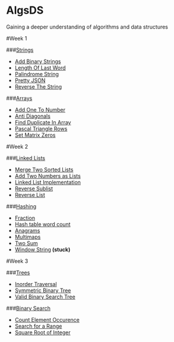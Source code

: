 # AlgsDS
Gaining a deeper understanding of algorithms and data structures

#Week 1

###<a href="https://github.com/DeekshaPrabhakar/AlgsDS/tree/master/Strings">Strings</a>
  - <a href="https://github.com/DeekshaPrabhakar/AlgsDS/blob/master/Strings/AddBinaryStrings.cs">Add Binary Strings</a>
  - <a href="https://github.com/DeekshaPrabhakar/AlgsDS/blob/master/Strings/LengthOfLastWord.cs">Length Of Last Word</a>
  - <a href="https://github.com/DeekshaPrabhakar/AlgsDS/blob/master/Strings/PalindromeString.cs">Palindrome String</a>
  - <a href="https://github.com/DeekshaPrabhakar/AlgsDS/blob/master/Strings/PrettyJSON.cs">Pretty JSON</a>
  - <a href="https://github.com/DeekshaPrabhakar/AlgsDS/blob/master/Strings/ReverseTheString.cs">Reverse The String</a>
  
###<a href="https://github.com/DeekshaPrabhakar/AlgsDS/tree/master/Arrays">Arrays</a>
  - <a href="https://github.com/DeekshaPrabhakar/AlgsDS/blob/master/Arrays/AddOneToNumber.cs">Add One To Number</a>
  - <a href="https://github.com/DeekshaPrabhakar/AlgsDS/blob/master/Arrays/AntiDiagonals.cs">Anti Diagonals</a>
  - <a href="https://github.com/DeekshaPrabhakar/AlgsDS/blob/master/Arrays/FindDuplicateInArray.cs">Find Duplicate In Array</a>
  - <a href="https://github.com/DeekshaPrabhakar/AlgsDS/blob/master/Arrays/PascalTriangleRows.cs">Pascal Triangle Rows</a>
  - <a href="https://github.com/DeekshaPrabhakar/AlgsDS/blob/master/Arrays/SetMatrixZeros.cs">Set Matrix Zeros</a>


#Week 2

###<a href="https://github.com/DeekshaPrabhakar/AlgsDS/tree/master/LinkedLists">Linked Lists</a>
  - <a href="https://github.com/DeekshaPrabhakar/AlgsDS/blob/master/LinkedLists/MergeTwoSortedLists.cs">Merge Two Sorted Lists</a>
  - <a href="https://github.com/DeekshaPrabhakar/AlgsDS/blob/master/LinkedLists/AddTwoNumbersAsLists.cs">Add Two Numbers as Lists</a>
  - <a href="https://github.com/DeekshaPrabhakar/AlgsDS/blob/master/LinkedLists/LinkedListImplementation.cs">Linked List Implementation</a>
  - <a href="https://github.com/DeekshaPrabhakar/AlgsDS/blob/master/LinkedLists/ReverseSublist.cs">Reverse Sublist</a>
  - <a href="https://github.com/DeekshaPrabhakar/AlgsDS/blob/master/LinkedLists/ReverseList.cs">Reverse List</a>  
  
###<a href="https://github.com/DeekshaPrabhakar/AlgsDS/tree/master/Hashing">Hashing</a>
  - <a href="https://github.com/DeekshaPrabhakar/AlgsDS/blob/master/Hashing/Fraction.cs">Fraction</a>
  - <a href="https://github.com/DeekshaPrabhakar/AlgsDS/blob/master/Hashing/WordCount.cs">Hash table word count</a>
  - <a href="https://github.com/DeekshaPrabhakar/AlgsDS/blob/master/Hashing/FindAnagrams.cs">Anagrams</a>
  - <a href="https://github.com/DeekshaPrabhakar/AlgsDS/blob/master/Hashing/Multimaps.cs">Multimaps</a>
  - <a href="https://github.com/DeekshaPrabhakar/AlgsDS/blob/master/Hashing/TwoSum.cs">Two Sum</a>
  - <a href="https://github.com/DeekshaPrabhakar/AlgsDS/blob/master/Hashing/WindowString.cs">Window String</a><b> (stuck)</b>
  
  
#Week 3

###<a href="https://github.com/DeekshaPrabhakar/AlgsDS/tree/master/Trees">Trees</a>
  - <a href="https://github.com/DeekshaPrabhakar/AlgsDS/blob/master/Trees/Inorder.cs">Inorder Traversal</a>
  - <a href="https://github.com/DeekshaPrabhakar/AlgsDS/blob/master/Trees/SymmetricBT.cs">Symmetric Binary Tree</a>
  - <a href="https://github.com/DeekshaPrabhakar/AlgsDS/blob/master/Trees/ValidBST.cs">Valid Binary Search Tree</a>
  
###<a href="https://github.com/DeekshaPrabhakar/AlgsDS/tree/master/BinarySearch">Binary Search</a>
  - <a href="https://github.com/DeekshaPrabhakar/AlgsDS/blob/master/BinarySearch/CountOccurences.cs">Count Element Occurence</a>
  - <a href="https://github.com/DeekshaPrabhakar/AlgsDS/blob/master/BinarySearch/RangeSearch.cs">Search for a Range</a>
  - <a href="https://github.com/DeekshaPrabhakar/AlgsDS/blob/master/BinarySearch/SquareRoot.cs">Square Root of Integer</a>
